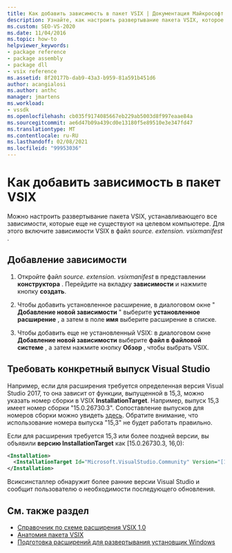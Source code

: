 ```yaml
---
title: Как добавить зависимость в пакет VSIX | Документация Майкрософт
description: Узнайте, как настроить развертывание пакета VSIX, которое устанавливает все зависимости, отсутствующие на целевом компьютере.
ms.custom: SEO-VS-2020
ms.date: 11/04/2016
ms.topic: how-to
helpviewer_keywords:
- package reference
- package assembly
- package dll
- vsix reference
ms.assetid: 8f20177b-dab9-43a3-b959-81a591b451d6
author: acangialosi
ms.author: anthc
manager: jmartens
ms.workload:
- vssdk
ms.openlocfilehash: cb035f9174085667eb229ab5003d8f997eaae84a
ms.sourcegitcommit: ae6d47b09a439cd0e13180f5e89510e3e347fd47
ms.translationtype: MT
ms.contentlocale: ru-RU
ms.lasthandoff: 02/08/2021
ms.locfileid: "99953036"
---
```

# <a name="how-to-add-a-dependency-to-a-vsix-package"></a>Как добавить зависимость в пакет VSIX

Можно настроить развертывание пакета VSIX, устанавливающего все зависимости, которые еще не существуют на целевом компьютере. Для этого включите зависимости VSIX в файл *source. extension. vsixmanifest* .

## <a name="to-add-a-dependency"></a>Добавление зависимости

1. Откройте файл *source. extension. vsixmanifest* в представлении **конструктора** . Перейдите на вкладку **зависимости** и нажмите кнопку **создать**.

2. Чтобы добавить установленное расширение, в диалоговом окне " **Добавление новой зависимости** " выберите **установленное расширение** , а затем в поле **имя** выберите расширение в списке.

3. Чтобы добавить еще не установленный VSIX: в диалоговом окне **Добавление новой зависимости** выберите **файл в файловой системе** , а затем нажмите кнопку **Обзор** , чтобы выбрать VSIX.

## <a name="require-a-specific-visual-studio-release"></a>Требовать конкретный выпуск Visual Studio

Например, если для расширения требуется определенная версия Visual Studio 2017, то она зависит от функции, выпущенной в 15,3, можно указать номер сборки в VSIX **InstallationTarget**. Например, выпуск 15,3 имеет номер сборки "15.0.26730.3". Сопоставление выпусков для номеров сборки можно увидеть [здесь](../install/visual-studio-build-numbers-and-release-dates.md). Обратите внимание, что использование номера выпуска "15,3" не будет работать правильно.

Если для расширения требуется 15,3 или более поздней версии, вы объявили **версию InstallationTarget** как [15.0.26730.3, 16,0):

```xml
<Installation>
  <InstallationTarget Id="Microsoft.VisualStudio.Community" Version="[15.0.26730.3, 16.0)" />
</Installation>
```

Всиксинсталлер обнаружит более ранние версии Visual Studio и сообщит пользователю о необходимости последующего обновления.

## <a name="see-also"></a>См. также раздел

- [Справочник по схеме расширения VSIX 1,0](/previous-versions/dd393700(v=vs.110))
- [Анатомия пакета VSIX](../extensibility/anatomy-of-a-vsix-package.md)
- [Подготовка расширений для развертывания установщик Windows](../extensibility/preparing-extensions-for-windows-installer-deployment.md)